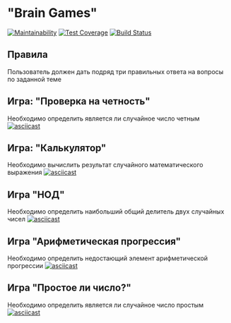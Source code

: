 #  "Brain Games"
[![Maintainability](https://api.codeclimate.com/v1/badges/228f3624ec19547226d9/maintainability)](https://codeclimate.com/github/mika193/project-lvl1-s412/maintainability)
[![Test Coverage](https://api.codeclimate.com/v1/badges/228f3624ec19547226d9/test_coverage)](https://codeclimate.com/github/mika193/project-lvl1-s412/test_coverage)
[![Build Status](https://travis-ci.org/mika193/project-lvl1-s412.svg?branch=master)](https://travis-ci.org/mika193/project-lvl1-s412)

## Правила
Пользователь должен дать подряд три правильных ответа на вопросы по заданной теме

## Игра: "Проверка на четность"
Необходимо определить является ли случайное число четным
[![asciicast](https://asciinema.org/a/XVu3jg6Y1D1LmfQSTFEP256Aa.svg)](https://asciinema.org/a/XVu3jg6Y1D1LmfQSTFEP256Aa)

## Игра: "Калькулятор"
Необходимо вычислить результат случайного математического выражения
[![asciicast](https://asciinema.org/a/UzDBmcWXR3Hm4dcsbSA07VK0m.svg)](https://asciinema.org/a/UzDBmcWXR3Hm4dcsbSA07VK0m)

## Игра "НОД"
Необходимо определить наибольший общий делитель двух случайных чисел
[![asciicast](https://asciinema.org/a/LGoRkpEYNJcx1KANoiCWS5Lpa.svg)](https://asciinema.org/a/LGoRkpEYNJcx1KANoiCWS5Lpa)

## Игра "Арифметическая прогрессия"
Необходимо определить недостающий элемент арифметической прогрессии
[![asciicast](https://asciinema.org/a/JYkwU6bMkH4i3PK98N9QA9cPW.svg)](https://asciinema.org/a/JYkwU6bMkH4i3PK98N9QA9cPW)

## Игра "Простое ли число?"
Необходимо определить является ли случайное число простым
[![asciicast](https://asciinema.org/a/hTC4He31Vbnr1fp27lOMnNBEk.svg)](https://asciinema.org/a/hTC4He31Vbnr1fp27lOMnNBEk)
